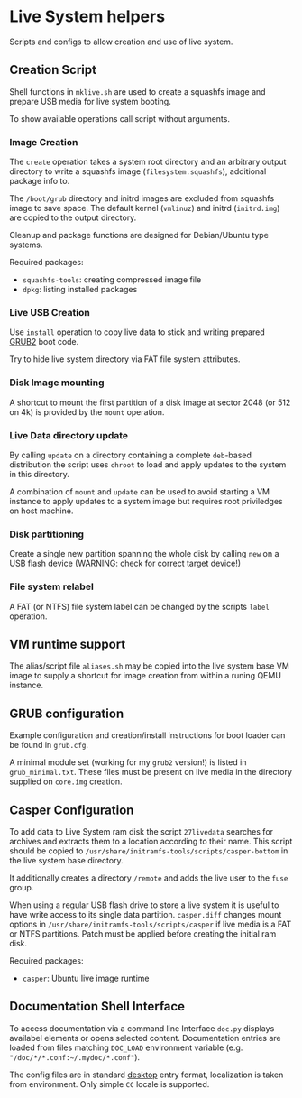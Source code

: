# Live System helpers

Scripts and configs to allow creation and use of live system.

## Creation Script
Shell functions in `mklive.sh` are used to create a squashfs image
and prepare USB media for live system booting.

To show available operations call script without arguments.

### Image Creation
The `create` operation takes a system root directory and an
arbitrary output directory to write a squashfs image (`filesystem.squashfs`),
additional package info to.

The `/boot/grub` directory and initrd images are excluded from squashfs image to save space.
The default kernel (`vmlinuz`) and initrd (`initrd.img`) are
copied to the output directory.

Cleanup and package functions are designed for Debian/Ubuntu type systems.

Required packages:
- `squashfs-tools`: creating compressed image file
- `dpkg`: listing installed packages

### Live USB Creation
Use `install` operation to copy live data to stick and writing prepared
[GRUB2](https://www.gnu.org/software/grub/) boot code.

Try to hide live system directory via FAT file system attributes.

### Disk Image mounting
A shortcut to mount the first partition of a disk image at sector 2048 (or 512 on 4k)
is provided by the `mount` operation.

### Live Data directory update
By calling `update` on a directory containing a complete `deb`-based distribution
the script uses `chroot` to load and apply updates to the system in this directory.

A combination of `mount` and `update` can be used to avoid starting a VM instance
to apply updates to a system image but requires root priviledges on host machine.

### Disk partitioning
Create a single new partition spanning the whole disk by calling
`new` on a USB flash device (WARNING: check for correct target device!)

### File system relabel
A FAT (or NTFS) file system label can be changed by the scripts `label` operation.


## VM runtime support
The alias/script file `aliases.sh` may be copied into the live system base VM image
to supply a shortcut for image creation from within a runing QEMU instance.


## GRUB configuration
Example configuration and creation/install instructions for
boot loader can be found in `grub.cfg`.

A minimal module set (working for my `grub2` version!) is listed in `grub_minimal.txt`.
These files must be present on live media in the directory supplied
on `core.img` creation.


## Casper Configuration
To add data to Live System ram disk the script `27livedata` searches
for archives and extracts them to a location according to their name.
This script should be copied to `/usr/share/initramfs-tools/scripts/casper-bottom`
in the live system base directory.

It additionally creates a directory `/remote` and
adds the live user to the `fuse` group.

When using a regular USB flash drive to store a live system it is useful
to have write access to its single data partition.
`casper.diff` changes mount options in `/usr/share/initramfs-tools/scripts/casper`
if live media is a FAT or NTFS partitions.
Patch must be applied before creating the initial ram disk.

Required packages:
- `casper`: Ubuntu live image runtime


## Documentation Shell Interface
To access documentation via a command line Interface
`doc.py` displays availabel elements or opens selected content.
Documentation entries are loaded from files matching `DOC_LOAD`
environment variable (e.g. `"/doc/*/*.conf:~/.mydoc/*.conf"`).

The config files are in standard [desktop](http://standards.freedesktop.org/desktop-entry-spec/latest/)
entry format, localization is taken from environment.
Only simple `CC` locale is supported.
